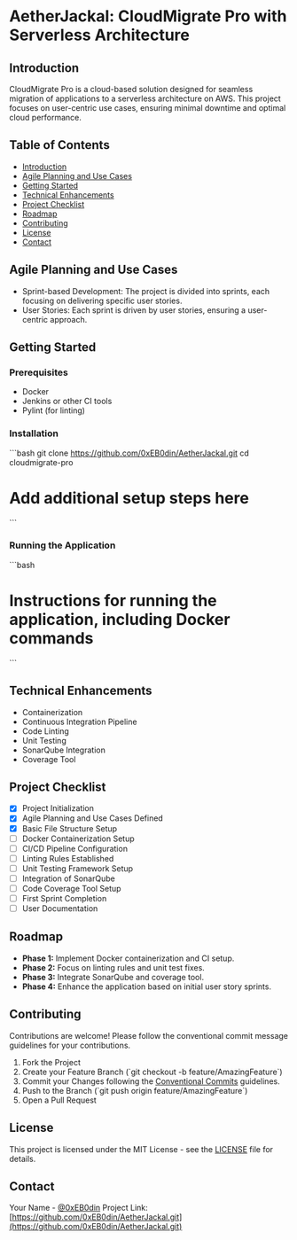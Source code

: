 
# AetherJackal: CloudMigrate Pro with Serverless Architecture

## Introduction
CloudMigrate Pro is a cloud-based solution designed for seamless migration of applications to a serverless architecture on AWS. This project focuses on user-centric use cases, ensuring minimal downtime and optimal cloud performance.

## Table of Contents
- [Introduction](#introduction)
- [Agile Planning and Use Cases](#agile-planning-and-use-cases)
- [Getting Started](#getting-started)
- [Technical Enhancements](#technical-enhancements)
- [Project Checklist](#project-checklist)
- [Roadmap](#roadmap)
- [Contributing](#contributing)
- [License](#license)
- [Contact](#contact)

## Agile Planning and Use Cases
- Sprint-based Development: The project is divided into sprints, each focusing on delivering specific user stories.
- User Stories: Each sprint is driven by user stories, ensuring a user-centric approach.

## Getting Started
### Prerequisites
- Docker
- Jenkins or other CI tools
- Pylint (for linting)

### Installation
\```bash
git clone https://github.com/0xEB0din/AetherJackal.git
cd cloudmigrate-pro
# Add additional setup steps here
\```

### Running the Application
\```bash
# Instructions for running the application, including Docker commands
\```

## Technical Enhancements
- Containerization
- Continuous Integration Pipeline
- Code Linting
- Unit Testing
- SonarQube Integration
- Coverage Tool

## Project Checklist
- [x] Project Initialization
- [x] Agile Planning and Use Cases Defined
- [x] Basic File Structure Setup
- [ ] Docker Containerization Setup
- [ ] CI/CD Pipeline Configuration
- [ ] Linting Rules Established
- [ ] Unit Testing Framework Setup
- [ ] Integration of SonarQube
- [ ] Code Coverage Tool Setup
- [ ] First Sprint Completion
- [ ] User Documentation

## Roadmap
- **Phase 1:** Implement Docker containerization and CI setup.
- **Phase 2:** Focus on linting rules and unit test fixes.
- **Phase 3:** Integrate SonarQube and coverage tool.
- **Phase 4:** Enhance the application based on initial user story sprints.

## Contributing
Contributions are welcome! Please follow the conventional commit message guidelines for your contributions.

1. Fork the Project
2. Create your Feature Branch (\`git checkout -b feature/AmazingFeature\`)
3. Commit your Changes following the [Conventional Commits](https://www.conventionalcommits.org) guidelines.
4. Push to the Branch (\`git push origin feature/AmazingFeature\`)
5. Open a Pull Request

## License
This project is licensed under the MIT License - see the [LICENSE](LICENSE) file for details.

## Contact
Your Name - [@0xEB0din](https://twitter.com/0xEB0din)
Project Link: [https://github.com/0xEB0din/AetherJackal.git](https://github.com/0xEB0din/AetherJackal.git)
